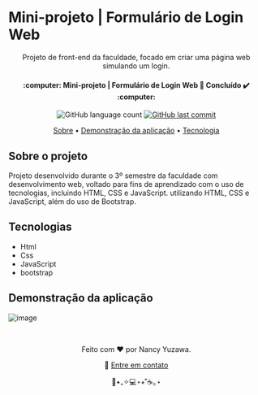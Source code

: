 <h1>
  Mini-projeto | Formulário de Login Web
</h1>

<p align="center">
	Projeto de front-end da faculdade, focado em criar uma página web simulando um login.
</p>
<p align="center">
  <h4 align="center"> 
    :computer: Mini-projeto | Formulário de Login Web 🚀 Concluído ✔️ :computer:
  </h4>
</p>

<p align="center">
  <img alt="GitHub language count" src="https://img.shields.io/github/languages/count/nancyuzawa/Conversor-moeda-web?color=%2304D361">
  <a href="https://github.com/tgmarinho/nlw1/commits/master">
    <img alt="GitHub last commit" src="https://img.shields.io/github/last-commit/nancyuzawa/Conversor-moeda-web">
  </a>
</p>

<p align="center">  
	<a href="#sobre">Sobre</a> • <a href="#demo">Demonstração da aplicação</a> • <a href="#tecnologia">Tecnologia</a> 
</p>

<h2 id="sobre">
	Sobre o projeto
</h2>
<p>
	Projeto desenvolvido durante o 3º semestre da faculdade com desenvolvimento web, voltado para fins de aprendizado com o uso de tecnologias, incluindo HTML, CSS e JavaScript.
	 utilizando HTML, CSS e JavaScript, além do uso de Bootstrap.
</p>
<h2 id="tecnologia">
	Tecnologias
</h2>
<ul>
	<li>Html</li>
	<li>Css</li>
	<li>JavaScript</li>
	<li>bootstrap</li>
</ul>


<h2 id="demo">
	Demonstração da aplicação
</h2>

![image](https://github.com/user-attachments/assets/6e55c330-6041-441c-b7f1-3537321f80b4)

<br>
<p align="center">
	Feito com ❤️ por Nancy Yuzawa. 
</p>
<p align="center">
	👋 <a href="https://www.linkedin.com/in/nancy-yuzawa">Entre em contato</a>
</p>
<div align = "center">🌿•₊✧💻⋆⭒˚☕️｡⋆</div>
